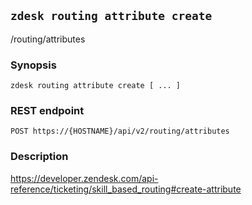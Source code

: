 ## `zdesk routing attribute create`

/routing/attributes

### Synopsis

    zdesk routing attribute create [ ... ]

### REST endpoint

    POST https://{HOSTNAME}/api/v2/routing/attributes

### Description

https://developer.zendesk.com/api-reference/ticketing/skill_based_routing#create-attribute

